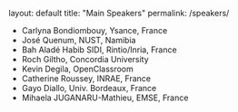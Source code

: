 layout: default
title: "Main Speakers"
permalink: /speakers/

- Carlyna Bondiombouy, Ysance, France
- José Quenum, NUST, Namibia
- Bah Aladé Habib SIDI, Rintio/Inria, France
- Roch Giltho, Concordia University
- Kevin Degila, OpenClassroom
- Catherine Roussey, INRAE, France
- Gayo Diallo, Univ. Bordeaux, France 
- Mihaela JUGANARU-Mathieu, EMSE, France 
